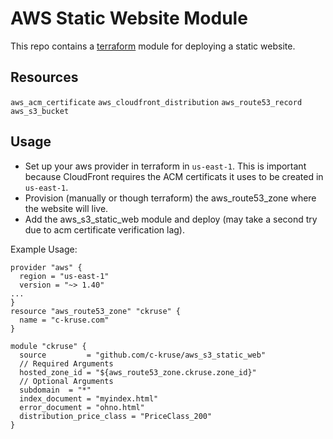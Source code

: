# AWS Static Website Module

This repo contains a [terraform](https://www.terraform.io/docs/modules/index.html) module for deploying a static website.

## Resources

`aws_acm_certificate` 
`aws_cloudfront_distribution`
`aws_route53_record`
`aws_s3_bucket`


## Usage

* Set up your aws provider in terraform in `us-east-1`. This is important because CloudFront requires the ACM certificats it uses to be created in `us-east-1`.
* Provision (manually or though terraform) the aws_route53_zone where the website will live.
* Add the aws_s3_static_web module and deploy (may take a second try due to acm certificate verification lag).

Example Usage:
```
provider "aws" {
  region = "us-east-1"
  version = "~> 1.40"
...
}
resource "aws_route53_zone" "ckruse" {
  name = "c-kruse.com"
}

module "ckruse" {
  source         = "github.com/c-kruse/aws_s3_static_web"
  // Required Arguments
  hosted_zone_id = "${aws_route53_zone.ckruse.zone_id}"
  // Optional Arguments
  subdomain  = "*"
  index_document = "myindex.html"
  error_document = "ohno.html"
  distribution_price_class = "PriceClass_200"
}

```
